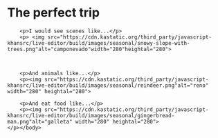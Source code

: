 <!DOCTYPE HTML>
<html>
    <head>
        <title>Derivado de "Desafío: un viaje de ensueño"</title>
        <meta charset="utf-8">
    </head>
    <body>
        <h1>The perfect trip</h1>
        
        <p>I would see scenes like...</p>
        <p> <img src="https://cdn.kastatic.org/third_party/javascript-khansrc/live-editor/build/images/seasonal/snowy-slope-with-trees.png"alt="camponevado"width="280"heightal="280">

        
        
        <p>And animals like...</p>
        <p><img src="https://cdn.kastatic.org/third_party/javascript-khansrc/live-editor/build/images/seasonal/reindeer.png"alt="reno" width="280" heightal="280">
        
        <p>And eat food like...</p>
        <p><img src="https://cdn.kastatic.org/third_party/javascript-khansrc/live-editor/build/images/seasonal/gingerbread-man.png"alt="galleta" width="280" heightal="280">
    </p></body>
</html>


